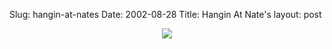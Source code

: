 Slug: hangin-at-nates
Date: 2002-08-28
Title: Hangin At Nate's
layout: post

<div align="center"><a href="http://www.nullgel.com/webcams.html"><img border="0" src="https://media.redmonk.net/images/steveAtNatesPlace.jpeg" /></a></div>
